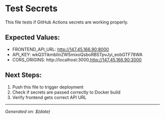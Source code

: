 # Test Secrets

This file tests if GitHub Actions secrets are working properly.

## Expected Values:

- FRONTEND_API_URL: http://147.45.166.90:8000
- API_KEY: wkQ3TikmbIinZW5mixoQsboRBSTpvJyi_eobGTF78WA
- CORS_ORIGINS: http://localhost:3000,http://147.45.166.90:3000

## Next Steps:

1. Push this file to trigger deployment
2. Check if secrets are passed correctly to Docker build
3. Verify frontend gets correct API URL

---

_Generated on: $(date)_
